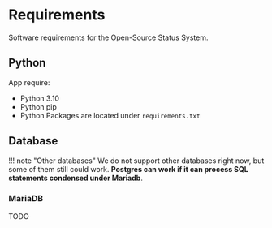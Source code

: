# Requirements

Software requirements for the Open-Source Status System.


## Python
App require:

* Python 3.10
* Python pip
* Python Packages are located under `requirements.txt`


## Database
!!! note "Other databases"
    We do not support other databases right now, but some of them still could work. <b>Postgres can work if it can process SQL statements condensed under Mariadb</b>.

### MariaDB
TODO
